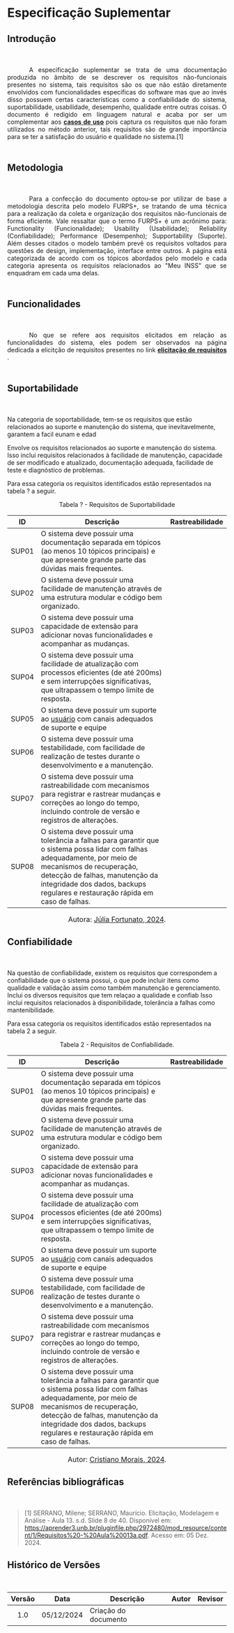 # Especificação Suplementar

## <p style="margin-bottom: 50px;">Introdução </p> 

<p style="text-align: justify; text-indent: 50px; margin-bottom: 50px;">A especificação suplementar se trata de uma documentação produzida no âmbito de se descrever os requisitos não-funcionais presentes no sistema, tais requisitos são os que não estão diretamente envolvidos com funcionalidades específicas do software mas que ao invés disso possuem certas características como a confiabilidade do sistema, suportabilidade, usabilidade, desempenho, qualidade entre outras coisas. O documento é redigido em linguagem natural e acaba por ser um complementar aos <b><a href="https://requisitos-de-software.github.io/2024.2-MeuINSS/modelagem_parte1/casosdeuso/">casos de uso</a> </b> pois captura os requisitos que não foram utilizados no método anterior, tais requisitos são de grande importância para se ter a satisfação do usuário e qualidade no sistema.[1]</p>

## <p style="margin-bottom: 50px;">Metodologia</p>

<p style="text-align: justify; text-indent: 50px; margin-bottom: 50px;">Para a confecção do documento optou-se por utilizar de base a metodologia descrita pelo modelo FURPS+, se tratando de uma técnica para a realização da coleta e organização dos requisitos não-funcionais de forma eficiente. Vale ressaltar que o termo FURPS+ é um acrônimo para: Functionality (Funcionalidade); Usability (Usabilidade); Reliability (Confiabilidade); Performance (Desempenho); Supportability (Suporte). Além desses citados o modelo também prevê os requisitos voltados para questões de design, implementação, interface entre outros. A página está categorizada de acordo com os tópicos abordados pelo modelo e cada categoria apresenta os requisitos relacionados ao "Meu INSS" que se enquadram em cada uma delas.  </p>

## <p style="margin-bottom: 50px;">Funcionalidades</p>

<p style="text-align: justify; text-indent: 50px; margin-bottom: 50px;">No que se refere aos requisitos elicitados em relação as funcionalidades do sistema, eles podem ser observados na página dedicada a elicitção de requisitos presentes no link <b><a href="https://requisitos-de-software.github.io/2024.2-MeuINSS/elicitacao/requisitos_elicitados/">elicitação de requisitos </a></b>.</p>


## <p style="margin-bottom: 50px;">Suportabilidade</p>

Na categoria de soportabilidade, tem-se os requisitos que estão relacionados ao suporte e manutenção do sistema, que inevitavelmente, garantem a facil
eunam e edad

Envolve os requisitos relacionados ao suporte e manutenção do sistema. Isso inclui requisitos relacionados à facilidade de manutenção, capacidade de ser modificado e atualizado, documentação adequada, facilidade de teste e diagnóstico de problemas.

Para essa categoria os requisitos identificados estão representados na tabela ? a seguir.

<font><p style="text-align: center">Tabela ? - Requisitos de Suportabilidade</p></font>

| ID    | Descrição                                                                                                                                                                                                                                                                  | Rastreabilidade  |
| ----- | -------------------------------------------------------------------------------------------------------------------------------------------------------------------------------------------------------------------------------------------------------------------------- |-------------------  |
| SUP01 | O sistema deve possuir uma documentação separada em tópicos (ao menos 10 tópicos principais) e que apresente grande parte das dúvidas mais frequentes.                                                                                                                     |  |
| SUP02 | O sistema deve possuir uma facilidade de manutenção através de uma estrutura modular e código bem organizado.                                                                                                                                                              |  |
| SUP03 | O sistema deve possuir uma capacidade de extensão para adicionar novas funcionalidades e acompanhar as mudanças.                                                                                                                                                           |  |
| SUP04 | O sistema deve possuir uma facilidade de atualização com processos eficientes (de até 200ms) e sem interrupções significativas, que ultrapassem o tempo limite de resposta.                                                                                                |  |
| SUP05 | O sistema deve possuir um suporte ao [usuário](https://requisitos-de-software.github.io/2023.1-BilheteriaDigital/modelagem/lexicos/#l05-usuario) com canais adequados de suporte e equipe  |  |disponível.                                                                                                                                                                          |  |
| SUP06 | O sistema deve possuir uma testabilidade, com facilidade de realização de testes durante o desenvolvimento e a manutenção.                                                                                                                                                 |  |
| SUP07 | O sistema deve possuir uma rastreabilidade com mecanismos para registrar e rastrear mudanças e correções ao longo do tempo, incluindo controle de versão e registros de alterações.                                                                                        |  |
| SUP08 | O sistema deve possuir uma tolerância a falhas para garantir que o sistema possa lidar com falhas adequadamente, por meio de mecanismos de recuperação, detecção de falhas, manutenção da integridade dos dados, backups regulares e restauração rápida em caso de falhas. |  |

<font size="3"><p style="text-align: center">Autora: [Júlia Fortunato, 2024](https://github.com/julia-fortunato).</p></font>




## <p style="margin-bottom: 50px;">Confiabilidade</p>

Na questão de confiabilidade, existem os requisitos que correspondem a confiabilidade que o sistema possui, o que pode incluir itens como qualidade e validação assim como também manutenção e gerenciamento.
Inclui os diversos requisitos que tem relaçao a qualidade e confiab Isso inclui requisitos relacionados à disponibilidade, tolerância a falhas como mantenibilidade. 

Para essa categoria os requisitos identificados estão representados na tabela 2 a seguir.

<p style="text-align: center">Tabela 2 - Requisitos de Confiabilidade.</p></font>

| ID    | Descrição                                                                                                                                                                                                                                                                  | Rastreabilidade  |
| ----- | -------------------------------------------------------------------------------------------------------------------------------------------------------------------------------------------------------------------------------------------------------------------------- |-------------------  |
| SUP01 | O sistema deve possuir uma documentação separada em tópicos (ao menos 10 tópicos principais) e que apresente grande parte das dúvidas mais frequentes.                                                                                                                     |  |
| SUP02 | O sistema deve possuir uma facilidade de manutenção através de uma estrutura modular e código bem organizado.                                                                                                                                                              |  |
| SUP03 | O sistema deve possuir uma capacidade de extensão para adicionar novas funcionalidades e acompanhar as mudanças.                                                                                                                                                           |  |
| SUP04 | O sistema deve possuir uma facilidade de atualização com processos eficientes (de até 200ms) e sem interrupções significativas, que ultrapassem o tempo limite de resposta.                                                                                                |  |
| SUP05 | O sistema deve possuir um suporte ao [usuário](https://requisitos-de-software.github.io/2023.1-BilheteriaDigital/modelagem/lexicos/#l05-usuario) com canais adequados de suporte e equipe  |  |disponível.                                                                                                                                                                          |  |
| SUP06 | O sistema deve possuir uma testabilidade, com facilidade de realização de testes durante o desenvolvimento e a manutenção.                                                                                                                                                 |  |
| SUP07 | O sistema deve possuir uma rastreabilidade com mecanismos para registrar e rastrear mudanças e correções ao longo do tempo, incluindo controle de versão e registros de alterações.                                                                                        |  |
| SUP08 | O sistema deve possuir uma tolerância a falhas para garantir que o sistema possa lidar com falhas adequadamente, por meio de mecanismos de recuperação, detecção de falhas, manutenção da integridade dos dados, backups regulares e restauração rápida em caso de falhas. |  |

<font size="3"><p style="text-align: center">Autor: [Cristiano Morais, 2024](https://github.com/CristianoMoraiss).</p></font>





## <p style="margin-bottom: 50px;">Referências bibliográficas</p>

> [1] SERRANO, Milene; SERRANO, Maurício. Elicitação, Modelagem e Análise - Aula 13. s.d. Slide 8 de 40. Disponível em: <a>https://aprender3.unb.br/pluginfile.php/2972480/mod_resource/content/1/Requisitos%20-%20Aula%20013a.pdf</a>. Acesso em: 05 Dez. 2024. </br>


## <p style="margin-bottom: 50px;">Histórico de Versões</p> 


| Versão | Data       | Descrição                   | Autor                                                 | Revisor                                               |
| :----: | ---------- | --------------------------- | ----------------------------------------------------- | ----------------------------------------------------- |
|  1.0   | 05/12/2024 | Criação do documento        |                                                       |                                                       |